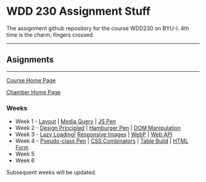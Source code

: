 # **WDD 230 Assignment Stuff**
The assignment github repository for the course WDD230 on BYU-I.
4th time is the charm, fingers crossed.

---

## Asignments
---
[Course Home Page](https://aj-kazza.github.io/wdd230/)

[Chamber Home Page](https://aj-kazza.github.io/wdd230/chamber/index.html)
### Weeks

- Week 1 - [Layout](https://aj-kazza.github.io/wdd230/week01/holygrail.html) | [Media Query](https://aj-kazza.github.io/wdd230/week01/media-query.html) | [JS Pen](https://codepen.io/aj-kazza/pen/yLQNyMw)
- Week 2 - [Design Principled](https://aj-kazza.github.io/wdd230/week02/design.html) | [Hamburger Pen](https://codepen.io/aj-kazza/pen/KKrVJzb) | [DOM Manipulation](https://aj-kazza.github.io/wdd230/week02/bom.html)
- Week 3 - [Lazy Loading](https://aj-kazza.github.io/wdd230/week03/lazyload.html)| [Responsive Images](https://aj-kazza.github.io/wdd230/week03/reponsive-images.html) | [WebP](https://aj-kazza.github.io/wdd230/week03/images/landscape.webp) | [Web API](https://aj-kazza.github.io/wdd230/week03/bom.html)
- Week 4 - [Pseudo-class Pen](https://codepen.io/aj-kazza/pen/mdQBOLp) | [CSS Combinators](https://aj-kazza.github.io/wdd230/week04/images/screenshot.png) | [Table Build](https://aj-kazza.github.io/wdd230/week04/tablebuild.html) | [HTML Form](https://aj-kazza.github.io/wdd230/form-start/index.html)
- Week 5
- Week 6



Subsequent weeks will be updated.